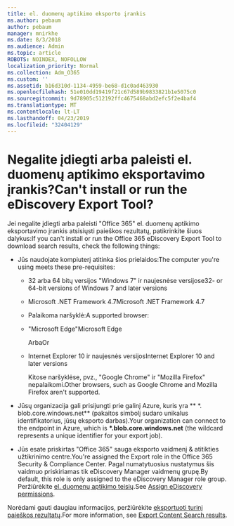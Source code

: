 ```yaml
---
title: el. duomenų aptikimo eksporto įrankis
ms.author: pebaum
author: pebaum
manager: mnirkhe
ms.date: 8/3/2018
ms.audience: Admin
ms.topic: article
ROBOTS: NOINDEX, NOFOLLOW
localization_priority: Normal
ms.collection: Adm_O365
ms.custom: ''
ms.assetid: b16d310d-1134-4959-be68-d1c0ad463930
ms.openlocfilehash: 51e010dd19419f21c67d589b9833821b1e5075c0
ms.sourcegitcommit: 9d78905c512192ffc4675468abd2efc5f2e4baf4
ms.translationtype: MT
ms.contentlocale: lt-LT
ms.lasthandoff: 04/23/2019
ms.locfileid: "32404129"
---
```

# <a name="cant-install-or-run-the-ediscovery-export-tool"></a><span data-ttu-id="b0a87-102">Negalite įdiegti arba paleisti el. duomenų aptikimo eksportavimo įrankis?</span><span class="sxs-lookup"><span data-stu-id="b0a87-102">Can't install or run the eDiscovery Export Tool?</span></span>

<span data-ttu-id="b0a87-103">Jei negalite įdiegti arba paleisti "Office 365" el. duomenų aptikimo eksportavimo įrankis atsisiųsti paieškos rezultatų, patikrinkite šiuos dalykus:</span><span class="sxs-lookup"><span data-stu-id="b0a87-103">If you can't install or run the Office 365 eDiscovery Export Tool to download search results, check the following things:</span></span>
  
- <span data-ttu-id="b0a87-104">Jūs naudojate kompiuterį atitinka šios prielaidos:</span><span class="sxs-lookup"><span data-stu-id="b0a87-104">The computer you're using meets these pre-requisites:</span></span>
    
  - <span data-ttu-id="b0a87-105">32 arba 64 bitų versijos "Windows 7" ir naujesnėse versijose</span><span class="sxs-lookup"><span data-stu-id="b0a87-105">32- or 64-bit versions of Windows 7 and later versions</span></span>
    
  - <span data-ttu-id="b0a87-106">Microsoft .NET Framework 4.7</span><span class="sxs-lookup"><span data-stu-id="b0a87-106">Microsoft .NET Framework 4.7</span></span>
    
  - <span data-ttu-id="b0a87-107">Palaikoma naršyklė:</span><span class="sxs-lookup"><span data-stu-id="b0a87-107">A supported browser:</span></span>
    
  - <span data-ttu-id="b0a87-108">"Microsoft Edge"</span><span class="sxs-lookup"><span data-stu-id="b0a87-108">Microsoft Edge</span></span>
    
    <span data-ttu-id="b0a87-109">Arba</span><span class="sxs-lookup"><span data-stu-id="b0a87-109">Or</span></span>
    
  - <span data-ttu-id="b0a87-110">Internet Explorer 10 ir naujesnės versijos</span><span class="sxs-lookup"><span data-stu-id="b0a87-110">Internet Explorer 10 and later versions</span></span>
    
    <span data-ttu-id="b0a87-111">Kitose naršyklėse, pvz., "Google Chrome" ir "Mozilla Firefox" nepalaikomi.</span><span class="sxs-lookup"><span data-stu-id="b0a87-111">Other browsers, such as Google Chrome and Mozilla Firefox aren't supported.</span></span>
    
- <span data-ttu-id="b0a87-112">Jūsų organizacija gali prisijungti prie galinį Azure, kuris yra \*\* \*. blob.core.windows.net\*\* (pakaitos simbolį sudaro unikalus identifikatorius, jūsų eksporto darbas).</span><span class="sxs-lookup"><span data-stu-id="b0a87-112">Your organization can connect to the endpoint in Azure, which is **\*.blob.core.windows.net** (the wildcard represents a unique identifier for your export job).</span></span> 
    
- <span data-ttu-id="b0a87-113">Jūs esate priskirtas "Office 365" sauga eksporto vaidmenį &amp; atitikties užtikrinimo centre.</span><span class="sxs-lookup"><span data-stu-id="b0a87-113">You're assigned the Export role in the Office 365 Security &amp; Compliance Center.</span></span> <span data-ttu-id="b0a87-114">Pagal numatytuosius nustatymus šis vaidmuo priskiriamas tik eDiscovery Manager vaidmenų grupę.</span><span class="sxs-lookup"><span data-stu-id="b0a87-114">By default, this role is only assigned to the eDiscovery Manager role group.</span></span> <span data-ttu-id="b0a87-115">Peržiūrėkite [el. duomenų aptikimo teisių](https://support.office.com/article/assign-ediscovery-permissions-in-the-office-365-security-compliance-center-5b9a067b-9d2e-4aa5-bb33-99d8c0d0b5d7#moreinfo).</span><span class="sxs-lookup"><span data-stu-id="b0a87-115">See [Assign eDiscovery permissions](https://support.office.com/article/assign-ediscovery-permissions-in-the-office-365-security-compliance-center-5b9a067b-9d2e-4aa5-bb33-99d8c0d0b5d7#moreinfo).</span></span>
    
<span data-ttu-id="b0a87-116">Norėdami gauti daugiau informacijos, peržiūrėkite [eksportuoti turinį paieškos rezultatų](https://support.office.com/article/Export-Content-Search-results-from-the-Office-365-Security-Compliance-Center-ed48d448-3714-4c42-85f5-10f75f6a4278).</span><span class="sxs-lookup"><span data-stu-id="b0a87-116">For more information, see [Export Content Search results](https://support.office.com/article/Export-Content-Search-results-from-the-Office-365-Security-Compliance-Center-ed48d448-3714-4c42-85f5-10f75f6a4278).</span></span>
  


